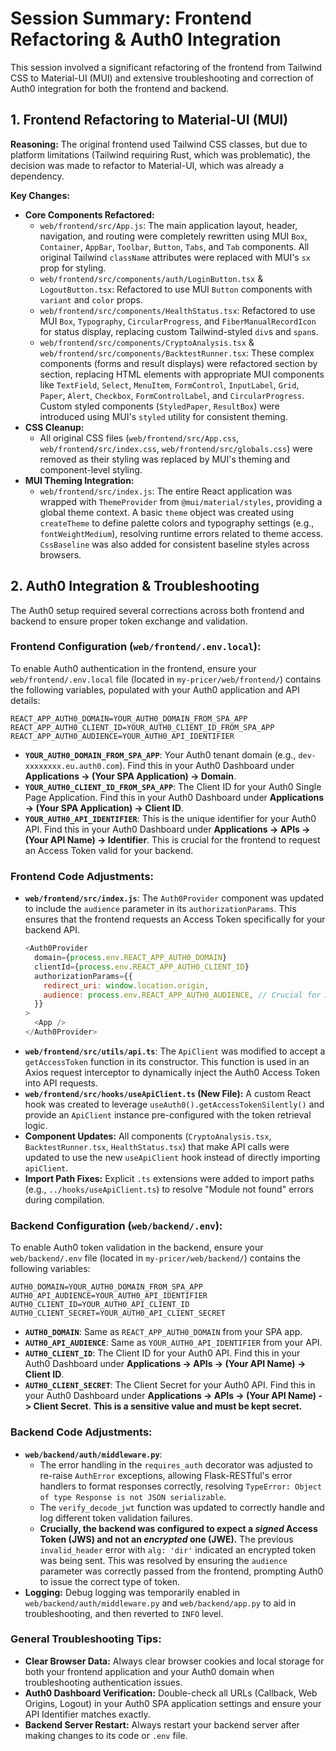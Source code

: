 # Session Summary: Frontend Refactoring & Auth0 Integration

This session involved a significant refactoring of the frontend from Tailwind CSS to Material-UI (MUI) and extensive troubleshooting and correction of Auth0 integration for both the frontend and backend.

## 1. Frontend Refactoring to Material-UI (MUI)

**Reasoning:**
The original frontend used Tailwind CSS classes, but due to platform limitations (Tailwind requiring Rust, which was problematic), the decision was made to refactor to Material-UI, which was already a dependency.

**Key Changes:**

*   **Core Components Refactored:**
    *   `web/frontend/src/App.js`: The main application layout, header, navigation, and routing were completely rewritten using MUI `Box`, `Container`, `AppBar`, `Toolbar`, `Button`, `Tabs`, and `Tab` components. All original Tailwind `className` attributes were replaced with MUI's `sx` prop for styling.
    *   `web/frontend/src/components/auth/LoginButton.tsx` & `LogoutButton.tsx`: Refactored to use MUI `Button` components with `variant` and `color` props.
    *   `web/frontend/src/components/HealthStatus.tsx`: Refactored to use MUI `Box`, `Typography`, `CircularProgress`, and `FiberManualRecordIcon` for status display, replacing custom Tailwind-styled `div`s and `span`s.
    *   `web/frontend/src/components/CryptoAnalysis.tsx` & `web/frontend/src/components/BacktestRunner.tsx`: These complex components (forms and result displays) were refactored section by section, replacing HTML elements with appropriate MUI components like `TextField`, `Select`, `MenuItem`, `FormControl`, `InputLabel`, `Grid`, `Paper`, `Alert`, `Checkbox`, `FormControlLabel`, and `CircularProgress`. Custom styled components (`StyledPaper`, `ResultBox`) were introduced using MUI's `styled` utility for consistent theming.
*   **CSS Cleanup:**
    *   All original CSS files (`web/frontend/src/App.css`, `web/frontend/src/index.css`, `web/frontend/src/globals.css`) were removed as their styling was replaced by MUI's theming and component-level styling.
*   **MUI Theming Integration:**
    *   `web/frontend/src/index.js`: The entire React application was wrapped with `ThemeProvider` from `@mui/material/styles`, providing a global theme context. A basic `theme` object was created using `createTheme` to define palette colors and typography settings (e.g., `fontWeightMedium`), resolving runtime errors related to theme access. `CssBaseline` was also added for consistent baseline styles across browsers.

## 2. Auth0 Integration & Troubleshooting

The Auth0 setup required several corrections across both frontend and backend to ensure proper token exchange and validation.

### Frontend Configuration (`web/frontend/.env.local`):

To enable Auth0 authentication in the frontend, ensure your `web/frontend/.env.local` file (located in `my-pricer/web/frontend/`) contains the following variables, populated with your Auth0 application and API details:

```dotenv
REACT_APP_AUTH0_DOMAIN=YOUR_AUTH0_DOMAIN_FROM_SPA_APP
REACT_APP_AUTH0_CLIENT_ID=YOUR_AUTH0_CLIENT_ID_FROM_SPA_APP
REACT_APP_AUTH0_AUDIENCE=YOUR_AUTH0_API_IDENTIFIER
```

*   **`YOUR_AUTH0_DOMAIN_FROM_SPA_APP`**: Your Auth0 tenant domain (e.g., `dev-xxxxxxxx.eu.auth0.com`). Find this in your Auth0 Dashboard under **Applications -> (Your SPA Application) -> Domain**.
*   **`YOUR_AUTH0_CLIENT_ID_FROM_SPA_APP`**: The Client ID for your Auth0 Single Page Application. Find this in your Auth0 Dashboard under **Applications -> (Your SPA Application) -> Client ID**.
*   **`YOUR_AUTH0_API_IDENTIFIER`**: This is the unique identifier for your Auth0 API. Find this in your Auth0 Dashboard under **Applications -> APIs -> (Your API Name) -> Identifier**. This is crucial for the frontend to request an Access Token valid for your backend.

### Frontend Code Adjustments:

*   **`web/frontend/src/index.js`**: The `Auth0Provider` component was updated to include the `audience` parameter in its `authorizationParams`. This ensures that the frontend requests an Access Token specifically for your backend API.
    ```javascript
    <Auth0Provider
      domain={process.env.REACT_APP_AUTH0_DOMAIN}
      clientId={process.env.REACT_APP_AUTH0_CLIENT_ID}
      authorizationParams={{
        redirect_uri: window.location.origin,
        audience: process.env.REACT_APP_AUTH0_AUDIENCE, // Crucial for API access
      }}
    >
      <App />
    </Auth0Provider>
    ```
*   **`web/frontend/src/utils/api.ts`**: The `ApiClient` was modified to accept a `getAccessToken` function in its constructor. This function is used in an Axios request interceptor to dynamically inject the Auth0 Access Token into API requests.
*   **`web/frontend/src/hooks/useApiClient.ts` (New File):** A custom React hook was created to leverage `useAuth0().getAccessTokenSilently()` and provide an `ApiClient` instance pre-configured with the token retrieval logic.
*   **Component Updates:** All components (`CryptoAnalysis.tsx`, `BacktestRunner.tsx`, `HealthStatus.tsx`) that make API calls were updated to use the new `useApiClient` hook instead of directly importing `apiClient`.
*   **Import Path Fixes:** Explicit `.ts` extensions were added to import paths (e.g., `../hooks/useApiClient.ts`) to resolve "Module not found" errors during compilation.

### Backend Configuration (`web/backend/.env`):

To enable Auth0 token validation in the backend, ensure your `web/backend/.env` file (located in `my-pricer/web/backend/`) contains the following variables:

```dotenv
AUTH0_DOMAIN=YOUR_AUTH0_DOMAIN_FROM_SPA_APP
AUTH0_API_AUDIENCE=YOUR_AUTH0_API_IDENTIFIER
AUTH0_CLIENT_ID=YOUR_AUTH0_API_CLIENT_ID
AUTH0_CLIENT_SECRET=YOUR_AUTH0_API_CLIENT_SECRET
```

*   **`AUTH0_DOMAIN`**: Same as `REACT_APP_AUTH0_DOMAIN` from your SPA app.
*   **`AUTH0_API_AUDIENCE`**: Same as `YOUR_AUTH0_API_IDENTIFIER` from your API.
*   **`AUTH0_CLIENT_ID`**: The Client ID for your Auth0 API. Find this in your Auth0 Dashboard under **Applications -> APIs -> (Your API Name) -> Client ID**.
*   **`AUTH0_CLIENT_SECRET`**: The Client Secret for your Auth0 API. Find this in your Auth0 Dashboard under **Applications -> APIs -> (Your API Name) -> Client Secret**. **This is a sensitive value and must be kept secret.**

### Backend Code Adjustments:

*   **`web/backend/auth/middleware.py`**:
    *   The error handling in the `requires_auth` decorator was adjusted to re-raise `AuthError` exceptions, allowing Flask-RESTful's error handlers to format responses correctly, resolving `TypeError: Object of type Response is not JSON serializable`.
    *   The `verify_decode_jwt` function was updated to correctly handle and log different token validation failures.
    *   **Crucially, the backend was configured to expect a *signed* Access Token (JWS) and not an *encrypted* one (JWE).** The previous `invalid_header` error with `alg: 'dir'` indicated an encrypted token was being sent. This was resolved by ensuring the `audience` parameter was correctly passed from the frontend, prompting Auth0 to issue the correct type of token.
*   **Logging:** Debug logging was temporarily enabled in `web/backend/auth/middleware.py` and `web/backend/app.py` to aid in troubleshooting, and then reverted to `INFO` level.

### General Troubleshooting Tips:

*   **Clear Browser Data:** Always clear browser cookies and local storage for both your frontend application and your Auth0 domain when troubleshooting authentication issues.
*   **Auth0 Dashboard Verification:** Double-check all URLs (Callback, Web Origins, Logout) in your Auth0 SPA application settings and ensure your API Identifier matches exactly.
*   **Backend Server Restart:** Always restart your backend server after making changes to its code or `.env` file.
